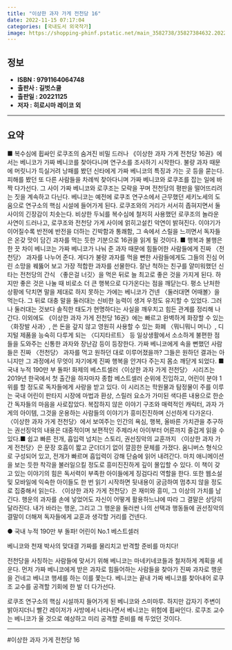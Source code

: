 ```yaml
---
title: "이상한 과자 가게 전천당 16"
date: 2022-11-15 07:17:04
categories: [국내도서 외국작가]
image: https://shopping-phinf.pstatic.net/main_3582738/35827384632.20221114105719.jpg
---
```


## **정보**

- **ISBN : 9791164064748**
- **출판사 : 길벗스쿨**
- **출판일 : 20221125**
- **저자 : 히로시마 레이코 외**

------



## **요약**

■ 복수심에 휩싸인 로쿠조의 숨겨진 비밀 드러나  《이상한 과자 가게 전천당 16권》에서는 베니코가 가짜 베니코를 찾아다니며 연구소를 조사하기 시작한다. 불량 과자 때문에 머릿니가 득실거려 낭패를 봤던 신타에게 가짜 베니코의 특징과 가는 곳 등을 묻는다. 피해를 봤던 또 다른 사람들을 차례씩 찾아다니며 가짜 베니코와 로쿠조를 잡는 일에 바짝 다가선다. 그 사이 가짜 베니코와 로쿠조는 모략을 꾸며 전천당의 평판을 떨어뜨리려는 짓을 계속하고 다닌다. 베니코는 예전에 로쿠조 연구소에서 근무했던 세키노세의 도움으로 연구소의 핵심 시설에 들어가게 된다. 로쿠조와의 거리가 서서히 좁혀지면서 둘 사이의 긴장감이 치솟는다. 비상한 두뇌를 복수심에 철저히 사용했던 로쿠조의 놀라운 사연이 드러나고, 로쿠조와 전천당 가게 사이에 얽히고설킨 악연이 밝혀진다.  이야기가 이어질수록 반전에 반전을 더하는 긴박함과 통쾌함, 그 속에서 스릴을 느끼면서 독자들은 온갖 맛이 담긴 과자를 먹는 듯한 기분으로 16권을 읽게 될 것이다. ■ 행복과 불행은 한 끗 차이 베니코는 가짜 베니코가 나눠 준 과자 때문에 힘들어한 사람들에게 진짜 〈전천당〉 과자를 나누어 준다. 게다가 불량 과자를 먹을 뻔한 사람들에게도 그들의 진심 어린 소망을 꿰뚫어 보고 가장 적합한 과자를 선물한다. 잘난 척하는 친구를 얄미워했던 신타는 전천당의 간식 〈좋은걸 너깃〉을 먹은 뒤로 늘 최고로 좋은 것을 가지게 된다. 하지만 좋은 것은 나눌 때 비로소 더 큰 행복으로 다가온다는 점을 깨닫는다. 평소 난처한 상황에 닥치면 말을 제대로 하지 못하는 가에는 베니코가 건넨 〈둘러대면 어때볼〉을 먹는다. 그 뒤로 대충 말을 둘러대는 신비한 능력이 생겨 우정도 유지할 수 있었다. 그러나 둘러대는 것보다 솔직한 태도가 현명하다는 사실을 깨우치고 힘든 관계를 정리해 나간다.  이외에도 《이상한 과자 가게 전천당 16권》에는 빠르고 완벽하게 화장할 수 있는 〈화장발 사과〉, 쓴 돈을 갚지 않고 영원히 사용할 수 있는 화폐 〈뭐니뭐니 머니〉, 디지털 제품을 능숙히 다루게 되는 〈디지타르트〉 등 일상생활에서 소소하게 불편한 점들을 도와주는 신통한 과자와 장난감 등이 등장한다.  가짜 베니코에게 속을 뻔했던 사람들은 진짜 〈전천당〉 과자를 먹고 원하던 대로 이루어졌을까? 그들은 원하던 결과는 아니지만 그 과정에서 무엇이 자기에게 진짜 행복을 안겨다 주는지 몸소 깨닫게 되었다. ■ 국내 누적 190만 부 돌파! 화제의 베스트셀러〈이상한 과자 가게 전천당〉 시리즈는 2019년 한국에서 첫 출간을 하자마자 종합 베스트셀러 순위에 진입하고, 어린이 분야 1위를 할 정도로 독자들에게 사랑을 받고 있다. 이 시리즈는 학원물과 탐정물이 주를 이루는 국내 어린이 판타지 시장에 마법과 환상, 스릴러 요소가 가미된 색다른 내용으로 한순간 독자들의 마음을 사로잡았다. 복잡하지 않은 이야기 구조와 매력적인 캐릭터, 과자 가게의 아이템, 그것을 운용하는 사람들의 이야기가 흥미진진하며 신선하게 다가온다.〈이상한 과자 가게 전천당〉에서 보여주는 인간의 욕심, 행복, 올바른 가치관을 추구하는 권선징악의 내용은 대중적이며 보편적인 주제라서 아이부터 어른까지 즐겁게 읽을 수 있다.■ 쉽고 빠른 전개, 흡입력 넘치는 스토리, 권선징악의 교훈까지 〈이상한 과자 가게 전천당〉은 문장 호흡이 짧고 군더더기 없이 깔끔한 문체를 가졌다. 옴니버스 형식으로 구성되어 있고, 전개가 빠르며 흡입력이 강해 단숨에 읽어 내려간다. 마치 애니메이션을 보는 듯한 착각을 불러일으킬 정도로 흥미진진하게 깊이 몰입할 수 있다. 이 책이 갖고 있는 이야기의 힘은 독서력이 부족한 아이들에게 징검다리 역할을 한다. 또한 웹소설 및 모바일에 익숙한 아이들도 한 번 읽기 시작하면 뒷내용이 궁금하여 멈추지 않을 정도로 집중해서 읽는다. 〈이상한 과자 가게 전천당〉은 재미와 흥미, 그 이상의 가치를 남긴다. 행운의 과자를 손에 넣었어도 자신이 어떻게 활용하느냐에 따라 그 결말은 상당히 달라진다. 내가 바라는 행운, 그리고 그 행운을 둘러싼 나의 선택과 행동들에 권선징악의 결말이 더해져 독자들에게 교훈과 생각할 거리를 건넨다.

● 국내 누적 190만 부 돌파!
어린이 No.1 베스트셀러 

베니코와 천재 박사의 맞대결
가짜를 물리치고 반격할 준비를 마치다!

전천당을 사칭하는 사람들에 맞서기 위해 베니코는 마네키네코들과 철저하게 계획을 세운다. 먼저 가짜 베니코에게 받은 과자로 힘들어하는 사람들을 찾아가 진짜 과자로 행운을 건네고 베니코 행세를 하는 이를 쫓는다. 베니코는 끝내 가짜 베니코를 찾아내어 로쿠조 교수를 공격할 기회에 한 발 더 다가선다. 

로쿠조 연구소의 핵심 시설까지 들어가게 된 베니코와 스미마루. 하지만 갑자기 주변이 밝아지더니 빨간 레이저가 사방에서 나타나면서 베니코는 위험에 휩싸인다. 로쿠조 교수는 베니코가 올 것으로 예상하고 미리 공격할 준비를 해 두었던 것이다.



------

#이상한 과자 가게 전천당 16


